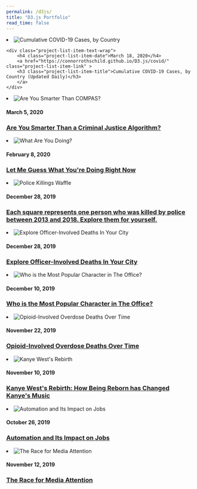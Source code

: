 ```yaml
---
permalink: /d3js/
title: "D3.js Portfolio"
read_time: false
---
```


<li class="project-list-item"> 
    <img 
    src="https://raw.githubusercontent.com/connorrothschild/connorrothschild.github.io/master/_assets/images/covid-d3.jpg" 
    alt="Cumulative COVID-19 Cases, by Country" 
    class="project-list-item-thumbnail"> 

    <div class="project-list-item-text-wrap"> 
        <h4 class="project-list-item-date">March 18, 2020</h4> 
        <a href="https://connorrothschild.github.io/D3.js/covid/" class="project-list-item-link" > 
        <h3 class="project-list-item-title">Cumulative COVID-19 Cases, by Country (Updated Daily)</h3>
        </a> 
    </div> 
</li>

<li class="project-list-item"> 
    <img 
    src="https://raw.githubusercontent.com/connorrothschild/connorrothschild.github.io/master/_assets/images/compas.jpg" 
    alt="Are You Smarter Than COMPAS?" 
    class="project-list-item-thumbnail"> 
    <div class="project-list-item-text-wrap"> 
        <h4 class="project-list-item-date">March 5, 2020</h4> 
        <a href="https://connorrothschild.github.io/compas/" class="project-list-item-link" > 
        <h3 class="project-list-item-title">Are You Smarter Than a Criminal Justice Algorithm?</h3>
        </a> 
    </div> 
</li>

<li class="project-list-item"> 
    <img 
    src="https://raw.githubusercontent.com/connorrothschild/connorrothschild.github.io/master/_assets/images/what-are-you-doing.jpg" 
    alt="What Are You Doing?" 
    class="project-list-item-thumbnail"> 
    <div class="project-list-item-text-wrap"> 
        <h4 class="project-list-item-date">February 8, 2020</h4> 
        <a href="https://connorrothschild.github.io/what-are-you-doing/" class="project-list-item-link" > 
        <h3 class="project-list-item-title">Let Me Guess What You're Doing Right Now</h3>
        </a> 
    </div> 
</li>

<li class="project-list-item"> 
    <img 
    src="https://raw.githubusercontent.com/connorrothschild/connorrothschild.github.io/master/_assets/images/police-killings-waffle.jpg" 
    alt="Police Killings Waffle" 
    class="project-list-item-thumbnail"> 
    <div class="project-list-item-text-wrap"> 
        <h4 class="project-list-item-date">December 28, 2019</h4> 
        <a href="https://connorrothschild.github.io/D3.js/police-killings-waffle/" class="project-list-item-link" > 
        <h3 class="project-list-item-title">Each square represents one person who was killed by police between 2013 and 2018. Explore them for yourself.</h3>
        </a> 
    </div> 
</li>

<li class="project-list-item"> 
    <img 
    src="https://raw.githubusercontent.com/connorrothschild/connorrothschild.github.io/master/_assets/images/police-killings.jpg" 
    alt="Explore Officer-Involved Deaths In Your City" 
    class="project-list-item-thumbnail"> 
    <div class="project-list-item-text-wrap"> 
        <h4 class="project-list-item-date">December 28, 2019</h4> 
        <a href="https://connorrothschild.github.io/D3.js/police-killings/" class="project-list-item-link" > 
        <h3 class="project-list-item-title">Explore Officer-Involved Deaths In Your City</h3>
        </a> 
    </div> 
</li>

<li class="project-list-item"> 
    <img 
    src="https://raw.githubusercontent.com/connorrothschild/connorrothschild.github.io/master/_assets/images/office.jpg" 
    alt="Who is the Most Popular Character in The Office?" 
    class="project-list-item-thumbnail"> 
    <div class="project-list-item-text-wrap"> 
        <h4 class="project-list-item-date">December 10, 2019</h4> 
        <a href="https://connorrothschild.github.io/D3.js/the-office-popularity/" class="project-list-item-link" > 
        <h3 class="project-list-item-title">Who is the Most Popular Character in The Office?</h3>
        </a> 
    </div> 
</li>

<li class="project-list-item"> 
    <img 
    src="https://raw.githubusercontent.com/connorrothschild/connorrothschild.github.io/master/_assets/images/map-overdoses.jpg" 
    alt="Opioid-Involved Overdose Deaths Over Time" 
    class="project-list-item-thumbnail"> 
    <div class="project-list-item-text-wrap"> 
        <h4 class="project-list-item-date">November 22, 2019</h4> 
        <a href="https://connorrothschild.github.io/D3.js/map-overdoses" class="project-list-item-link" > 
        <h3 class="project-list-item-title">Opioid-Involved Overdose Deaths Over Time</h3>
        </a> 
    </div> 
</li>

<li class="project-list-item"> 
    <img 
    src="https://raw.githubusercontent.com/connorrothschild/connorrothschild.github.io/master/_assets/images/kanye.jpg" 
    alt="Kanye West's Rebirth" 
    class="project-list-item-thumbnail"> 
    <div class="project-list-item-text-wrap"> 
        <h4 class="project-list-item-date">November 10, 2019</h4> 
        <a href="https://connorrothschild.github.io/D3.js/born-again-kanye" class="project-list-item-link" > 
        <h3 class="project-list-item-title">Kanye West's Rebirth: How Being Reborn has Changed Kanye's Music</h3>
        </a> 
    </div> 
</li>

<li class="project-list-item"> 
    <img 
    src="https://raw.githubusercontent.com/connorrothschild/connorrothschild.github.io/master/_assets/images/automation.jpg" 
    alt="Automation and Its Impact on Jobs" 
    class="project-list-item-thumbnail"> 
    <div class="project-list-item-text-wrap"> 
        <h4 class="project-list-item-date">October 26, 2019</h4> 
        <a href="https://connorrothschild.github.io/D3.js/automation/" class="project-list-item-link" > 
        <h3 class="project-list-item-title">Automation and Its Impact on Jobs</h3>
        </a> 
    </div> 
</li>

<li class="project-list-item"> 
    <img 
    src="https://raw.githubusercontent.com/connorrothschild/connorrothschild.github.io/master/_assets/images/bar-chart-race.gif" 
    alt="The Race for Media Attention" 
    class="project-list-item-thumbnail"> 
    <div class="project-list-item-text-wrap"> 
        <h4 class="project-list-item-date">November 12, 2019</h4> 
        <a href="https://observablehq.com/@connorrothschild/bar-chart-race" class="project-list-item-link" > 
        <h3 class="project-list-item-title">The Race for Media Attention</h3>
        </a> 
    </div> 
</li>
